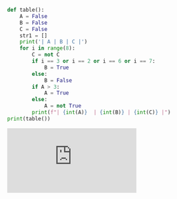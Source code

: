 ```.py
def table():
    A = False
    B = False
    C = False
    str1 = []
    print('| A | B | C |')
    for i in range(8):
        C = not C
        if i == 3 or i == 2 or i == 6 or i == 7:
            B = True
        else:
            B = False
        if A > 3:
            A = True
        else:
            A = not True
        print(f"| {int(A)}  | {int(B)} | {int(C)} |")
print(table())
```
![](https://github.com/ZavenGaloyan/Unit2_repo/blob/main/Quizzes/020.md)

